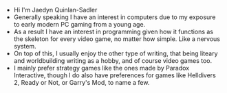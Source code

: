- Hi I'm Jaedyn Quinlan-Sadler
- Generally speaking I have an interest in computers due to my exposure to early modern PC gaming from a young age.
- As a result I have an interest in programming given how it functions as the skeleton for every video game, no matter how simple. Like a nervous system.
- On top of this, I usually enjoy the other type of writing, that being liteary and worldbuilding writing as a hobby, and of course video games too.
- I mainly prefer strategy games like the ones made by Paradox Interactive, though I do also have preferences for games like Helldivers 2, Ready or Not, or Garry's Mod, to name a few.
<!---
Jae-Patrick-QS/Jae-Patrick-QS is a ✨ special ✨ repository because its `README.md` (this file) appears on your GitHub profile.
You can click the Preview link to take a look at your changes.
--->
